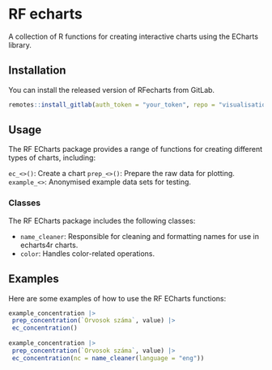 # RF echarts

A collection of R functions for creating interactive charts using the ECharts library.

## Installation

You can install the released version of RFecharts from GitLab.

```r
remotes::install_gitlab(auth_token = "your_token", repo = "visualisation/rfecharts", host = "http://192.xxx.xx.x")
```

## Usage

The RF ECharts package provides a range of functions for creating different types of charts, including:

`ec_<>()`: Create a chart
`prep_<>()`: Prepare the raw data for plotting.
`example_<>`: Anonymised example data sets for testing.

### Classes

The RF ECharts package includes the following classes:

*   `name_cleaner`: Responsible for cleaning and formatting names for use in echarts4r charts.
*   `color`: Handles color-related operations.

## Examples

Here are some examples of how to use the RF ECharts functions:

```r
example_concentration |> 
 prep_concentration(`Orvosok száma`, value) |> 
 ec_concentration()
 
example_concentration |> 
 prep_concentration(`Orvosok száma`, value) |> 
 ec_concentration(nc = name_cleaner(language = "eng"))
```
